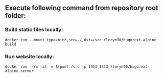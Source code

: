 ## Execute following command from repository root folder:

### Build static files locally:

```docker run --mount type=bind,src=./,dst=/src floryn90/hugo:ext-alpine build```


### Run website locally:

```docker run --rm -it -v $(pwd):/src -p 1313:1313 floryn90/hugo:ext-alpine server```
